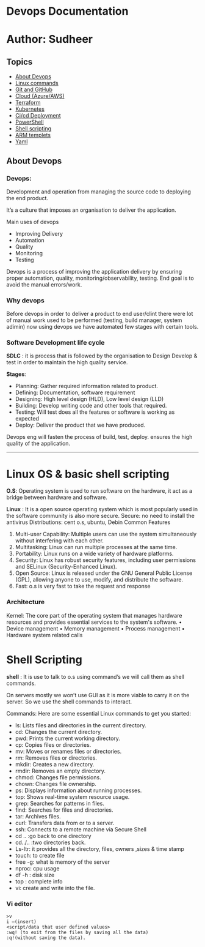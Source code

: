 
# Devops Documentation
# Author: Sudheer

## Topics

- [About Devops](#AboutDevops)
- [Linux commands](#Linuxcommands)
- [Git and GitHub](#GitGitHub)
- [Cloud (Azure/AWS)](#Cloud (Azure/AWS))
- [Terraform](#Terraform)
- [Kubernetes](#kubernetes)
- [Ci/cd Deployment](#Ci/cdDeployment)
- [PowerShell](#PowerShell)
- [Shell scripting](#Shellscripting)
- [ARM templets](#ARMtemplets)
- [Yaml](#Yaml)

##  About Devops


### Devops:
 Development and operation from managing the source code to deploying the end product.

It’s a culture that imposes an organisation to deliver the application.

Main uses of devops
-	Improving Delivery
- Automation
-	Quality
-	Monitoring
-	Testing

Devops is a process of improving the application delivery by ensuring proper automation, quality, monitoring/observability, testing.
End goal is to avoid the manual errors/work.

### Why devops
Before devops in order to deliver a product to end user/clint there were lot of manual work used to be performed (testing, build manager, system adimin) now using devops we have automated few stages with certain tools.

 ### Software Development life cycle
**SDLC** : it is process that is followed by the organisation to Design Develop & test in order to maintain the high quality service.

**Stages**:
- Planning: Gather required information related to product. 
-	Defining: Documentation, software requirement
-	Designing: High level design (HLD), Low level design (LLD)
-	Building: Develop writing code and other tools that required.
-	Testing: Will test does all the features or software is working as expected
-	Deploy: Deliver the product that we have produced.

Devops eng will fasten the process of build, test, deploy. ensures the high quality of the application. 


---



# Linux OS & basic shell scripting

**O.S**: Operating system is used to run software on the hardware, it act as a bridge between hardware and software.

                                          

**Linux** : It is a open source operating system which is most popularly used in the software community is also more secure.
Secure: no need to install the antivirus
Distributions: cent o.s, ubuntu, Debin
Common Features
1.	Multi-user Capability: Multiple users can use the system simultaneously without interfering with each other.
2.	Multitasking: Linux can run multiple processes at the same time.
3.	Portability: Linux runs on a wide variety of hardware platforms.
4.	Security: Linux has robust security features, including user permissions and SELinux (Security-Enhanced Linux).
5.	Open Source: Linux is released under the GNU General Public License (GPL), allowing anyone to use, modify, and distribute the software.
6.	Fast: o.s is very fast to take the request and response


### Architecture 

            
Kernel: The core part of the operating system that manages hardware resources and provides essential services to the system's software.
•	Device management
•	Memory management
•	Process management
•	Hardware system related calls


# Shell Scripting

**shell** : It is use to talk to o.s using command’s we will call them as shell commands.

On servers mostly we won’t use GUI as it is more viable to carry it on the server. So we use the shell commands to interact.

Commands: 
Here are some essential Linux commands to get you started:
- ls: Lists files and directories in the current directory.
-	cd: Changes the current directory.
-	pwd: Prints the current working directory.
-	cp: Copies files or directories.
-	mv: Moves or renames files or directories.
-	rm: Removes files or directories.
-	mkdir: Creates a new directory.
-	rmdir: Removes an empty directory.
-	chmod: Changes file permissions.
-	chown: Changes file ownership.
-	ps: Displays information about running processes.
-	top: Shows real-time system resource usage.
-	grep: Searches for patterns in files.
-	find: Searches for files and directories.
-	tar: Archives files.
-	curl: Transfers data from or to a server.
-	ssh: Connects to a remote machine via Secure Shell
-	cd .. :go back to one directory
-	cd../.. :two directories back.
-	Ls-ltr: it provides all the directory, files, owners ,sizes & time stamp
-	touch: to create file
-	free -g: what is memory of the server
-	nproc: cpu usage
-	df -h : disk size
-	top : complete info
-	vi: create and write into the file.
### Vi editor
~~~
>v
i –(insert)
<script/data that user defined values>
:wq! (to exit from the files by saving all the data)
:q!(without saving the data).

~~~~

